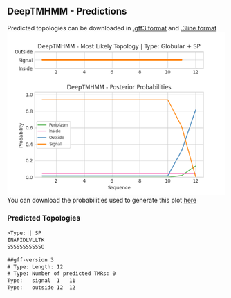 ## DeepTMHMM - Predictions
Predicted topologies can be downloaded in [.gff3 format](TMRs.gff3) and [.3line format](predicted_topologies.3line)
![picture](plot.png)
You can download the probabilities used to generate this plot [here](Type:_probs.csv)
### Predicted Topologies
```
>Type: | SP
INAPIDLVLLTK
SSSSSSSSSSSO

```


```
##gff-version 3
# Type: Length: 12
# Type: Number of predicted TMRs: 0
Type:	signal	1	11				
Type:	outside	12	12				

```
